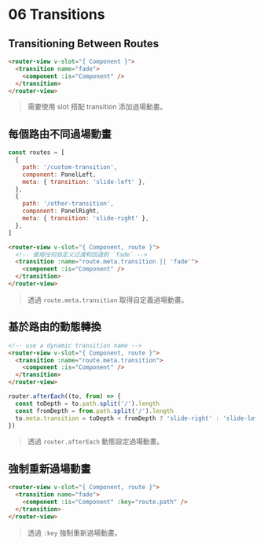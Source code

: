 # 06 Transitions

## Transitioning Between Routes

```html
<router-view v-slot="{ Component }">
  <transition name="fade">
    <component :is="Component" />
  </transition>
</router-view>
```

> 需要使用 slot 搭配 transition 添加過場動畫。

## 每個路由不同過場動畫

```js
const routes = [
  {
    path: '/custom-transition',
    component: PanelLeft,
    meta: { transition: 'slide-left' },
  },
  {
    path: '/other-transition',
    component: PanelRight,
    meta: { transition: 'slide-right' },
  },
]
```

```html
<router-view v-slot="{ Component, route }">
  <!-- 使用任何自定义过渡和回退到 `fade` -->
  <transition :name="route.meta.transition || 'fade'">
    <component :is="Component" />
  </transition>
</router-view>
```

> 透過 `route.meta.transition` 取得自定義過場動畫。

## 基於路由的動態轉換

```html
<!-- use a dynamic transition name -->
<router-view v-slot="{ Component, route }">
  <transition :name="route.meta.transition">
    <component :is="Component" />
  </transition>
</router-view>
```

```js
router.afterEach((to, from) => {
  const toDepth = to.path.split('/').length
  const fromDepth = from.path.split('/').length
  to.meta.transition = toDepth < fromDepth ? 'slide-right' : 'slide-left'
})
```

> 透過 `router.afterEach` 動態設定過場動畫。

## 強制重新過場動畫

```html
<router-view v-slot="{ Component, route }">
  <transition name="fade">
    <component :is="Component" :key="route.path" />
  </transition>
</router-view>
```

> 透過 `:key` 強制重新過場動畫。